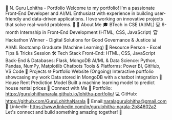 🌟 N. Guru Lohitha - Portfolio
Welcome to my portfolio! I'm a passionate Front-End Developer and AI/ML Enthusiast with experience in building user-friendly and data-driven applications. I love working on innovative projects that solve real-world problems. 🚀
📌 About Me
🎓 BTech in CSE (AI/ML)
💻 6-month Internship in Front-End Development (HTML, CSS, JavaScript)
🏆 Hackathon Winner - Digital Solutions for Good Governance & Justice
📊 AI/ML Bootcamp Graduate (Machine Learning)
🎤 Resource Person - Excel Tips & Tricks Session
🛠️ Tech Stack
Front-End:
HTML, CSS, JavaScript
Back-End & Databases:
Flask, MongoDB
AI/ML & Data Science:
Python, Pandas, NumPy, Matplotlib
Chatbots
Tools & Platforms:
Power BI, GitHub, VS Code
🚀 Projects
🌐 Portfolio Website (Ongoing)
Interactive portfolio showcasing my work
Data stored in MongoDB with a chatbot integration
🏡 House Rent Prediction Model
Built a machine learning model to predict house rental prices
🔗 Connect with Me
💼 Portfolio: https://gurulohithanarala.github.io/lohitha-portfolio/
💻 GitHub: https://github.com/GuruLohithaNarala
📩 Email:naralagurulohitha@gmail.com
🔗 LinkedIn: https://www.linkedin.com/in/gurulohitha-narala-2b84602a2
Let's connect and build something amazing together! 🚀

